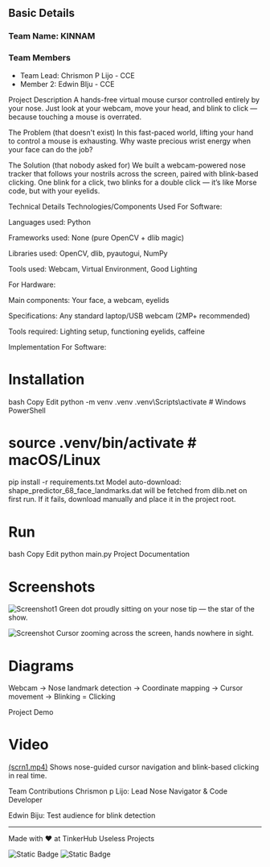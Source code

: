 

## Basic Details
### Team Name: KINNAM


### Team Members
- Team Lead: Chrismon P Lijo - CCE
- Member 2: Edwin BIju - CCE


Project Description
A hands-free virtual mouse cursor controlled entirely by your nose. Just look at your webcam, move your head, and blink to click — because touching a mouse is overrated.

The Problem (that doesn't exist)
In this fast-paced world, lifting your hand to control a mouse is exhausting. Why waste precious wrist energy when your face can do the job?

The Solution (that nobody asked for)
We built a webcam-powered nose tracker that follows your nostrils across the screen, paired with blink-based clicking. One blink for a click, two blinks for a double click — it’s like Morse code, but with your eyelids.

Technical Details
Technologies/Components Used
For Software:

Languages used: Python

Frameworks used: None (pure OpenCV + dlib magic)

Libraries used: OpenCV, dlib, pyautogui, NumPy

Tools used: Webcam, Virtual Environment, Good Lighting

For Hardware:

Main components: Your face, a webcam, eyelids

Specifications: Any standard laptop/USB webcam (2MP+ recommended)

Tools required: Lighting setup, functioning eyelids, caffeine

Implementation
For Software:

# Installation

bash
Copy
Edit
python -m venv .venv
.venv\Scripts\activate  # Windows PowerShell
# source .venv/bin/activate  # macOS/Linux
pip install -r requirements.txt
Model auto-download:
shape_predictor_68_face_landmarks.dat will be fetched from dlib.net on first run.
If it fails, download manually and place it in the project root.

# Run

bash
Copy
Edit
python main.py
Project Documentation
# Screenshots

![Screenshot1](img1.png)
Green dot proudly sitting on your nose tip — the star of the show.

![Screenshot](img2.png)
Cursor zooming across the screen, hands nowhere in sight.

# Diagrams


Webcam → Nose landmark detection → Coordinate mapping → Cursor movement → Blinking = Clicking


Project Demo
# Video
[(scrn1.mp4)](https://drive.google.com/file/d/128g9KeDfE96Nt7dY0zF6obDRYqnfms2r/view?usp=sharing)
Shows nose-guided cursor navigation and blink-based clicking in real time.



Team Contributions
Chrismon p Lijo: Lead Nose Navigator & Code Developer

Edwin Biju: Test audience for blink detection

---
Made with ❤️ at TinkerHub Useless Projects 

![Static Badge](https://img.shields.io/badge/TinkerHub-24?color=%23000000&link=https%3A%2F%2Fwww.tinkerhub.org%2F)
![Static Badge](https://img.shields.io/badge/UselessProjects--25-25?link=https%3A%2F%2Fwww.tinkerhub.org%2Fevents%2FQ2Q1TQKX6Q%2FUseless%2520Projects)



